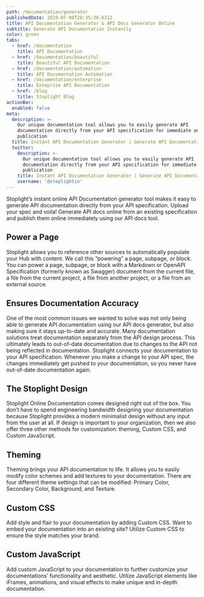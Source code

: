 ```yaml
---
path: /documentation/generator
publishedDate: 2019-07-08T20:35:30.631Z
title: API Documentation Generator & API Docs Generator Online
subtitle: Generate API Documentation Instantly
color: green
tabs:
  - href: /documentation
    title: API Documentation
  - href: /documentation/beautiful
    title: Beautiful API Documentation
  - href: /documentation/automation
    title: API Documentation Automation
  - href: /documentation/enterprise
    title: Enteprise API Documentation
  - href: /blog
    title: Stoplight Blog
actionBar:
  enabled: false
meta:
  description: >-
    Our unique documentation tool allows you to easily generate API
    documentation directly from your API specification for immediate online
    publication
  title: Instant API Documentation Generator | Generate API Documentation & Docs
  twitter:
    description: >-
      Our unique documentation tool allows you to easily generate API
      documentation directly from your API specification for immediate online
      publication
    title: Instant API Documentation Generator | Generate API Documentation & Docs
    username: '@stoplightio'
---
```


Stoplight’s instant online API Documentation generator tool makes it easy to generate API documentation directly from your API specification. Upload your spec and voila! Generate API docs online from an existing specification and publish them online immediately using our API docs tool.

## Power a Page

Stoplight allows you to reference other sources to automatically populate your Hub with content. We call this “powering” a page, subpage, or block. You can power a page, subpage, or block with a Markdown or OpenAPI Specification (formerly known as Swagger) document from the current file, a file from the current project, a file from another project, or a file from an external source.

## Ensures Documentation Accuracy

One of the most common issues we wanted to solve was not only being able to generate API documentation using our API docs generator, but also making sure it stays up-to-date and accurate. Many documentation solutions treat documentation separately from the API design process. This ultimately leads to out-of-date documentation due to changes to the API not being reflected in documentation. Stoplight connects your documentation to your API specification. Whenever you make a change to your API spec, the changes immediately get pushed to your documentation, so you never have out-of-date documentation again.

## The Stoplight Design

Stoplight Online Documentation comes designed right out of the box. You don’t have to spend engineering bandwidth designing your documentation because Stoplight provides a modern minimalist design without any input from the user at all. If design is important to your organization, then we also offer three other methods for customization: theming, Custom CSS, and Custom JavaScript.

## Theming

Theming brings your API documentation to life. It allows you to easily modify color schemes and add textures to your documentation. There are four different theme settings that can be modified: Primary Color, Secondary Color, Background, and Texture.

## Custom CSS

Add style and flair to your documentation by adding Custom CSS. Want to embed your documentation into an existing site? Utilize Custom CSS to ensure the style matches your brand.

## Custom JavaScript

Add custom JavaScript to your documentation to further customize your documentations’ functionality and aesthetic. Utilize JavaScript elements like iFrames, animations, and visual effects to make unique and in-depth documentation.
